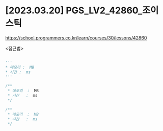 #   [2023.03.20] PGS_LV2_42860_조이스틱
https://school.programmers.co.kr/learn/courses/30/lessons/42860

<접근법>

```

```




```python
'''
* 메모리 :  MB
* 시간 :  ms
'''


```




```java
/**
 * 메모리  :  MB
 * 시간   :  ms
 */


```



```js
/**
 * 메모리  :  MB
 * 시간   :  ms
 */


```

